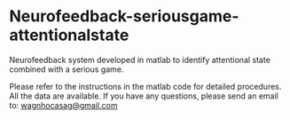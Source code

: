 # Neurofeedback-seriousgame-attentionalstate
Neurofeedback system developed in matlab to identify attentional state combined with a serious game.

Please refer to the instructions in the matlab code for detailed procedures. All the data are available. If you have any questions, please send an email to: wagnhocasag@gmail.com
